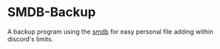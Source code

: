 # SMDB-Backup
A backup program using the [smdb](https://github.com/NightKey/Server-monitoring-discord-bot) for easy personal file adding within discord's limits.
